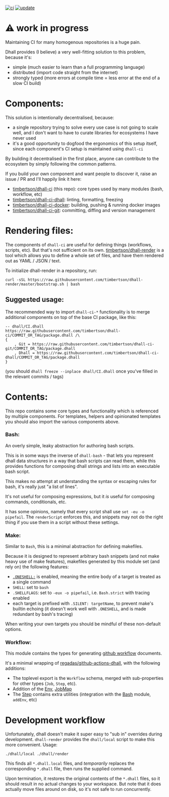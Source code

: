 <!--
  **NOTE**: this file is generated by `dhall-render`.
  You should NOT edit it manually, your changes will be lost.
-->

[![ci](https://github.com/timbertson/dhall-ci/actions/workflows/ci.yml/badge.svg)](https://github.com/timbertson/dhall-ci/actions/workflows/ci.yml) [![update](https://github.com/timbertson/dhall-ci/actions/workflows/update.yml/badge.svg)](https://github.com/timbertson/dhall-ci/actions/workflows/update.yml)

# :warning: work in progress

Maintaining CI for many homogenous repositories is a huge pain.

Dhall provides (I believe) a very well-fitting solution to this problem, because it's:

 - simple (much easier to learn than a full programming language)
 - distributed (import code straight from the internet)
 - strongly typed (more errors at compile time = less error at the end of a slow CI build)

# Components:

This solution is intentionally decentralised, because:

 - a single repository trying to solve every use case is not going to scale well, and I don't want to have to curate libraries for ecosystems I have never used
 - it's a good opportunity to dogfood the ergonomics of this setup itself, since each component's CI setup is maintained using `dhall-ci`

By building it decentralised in the first place, anyone can contribute to the ecosystem by simply following the common patterns.

If you build your own component and want people to discover it, raise an issue / PR and I'll happily link it here:

- [timbertson/dhall-ci](https://github.com/timbertson/dhall-ci) (this repo): core types used by many modules (bash, workflow, etc)
- [timbertson/dhall-ci-dhall](https://github.com/timbertson/dhall-ci-dhall): linting, formatting, freezing
- [timbertson/dhall-ci-docker](https://github.com/timbertson/dhall-ci-docker): building, pushing & running docker images
- [timbertson/dhall-ci-git](https://github.com/timbertson/dhall-ci-git): committing, diffing and version management

# Rendering files:

The components of `dhall-ci` are useful for defining things (workflows, scripts, etc). But that's not sufficient on its own. [timbertson/dhall-render](https://github.com/timbertson/dhall-render) is a tool which allows you to define a whole set of files, and have them rendered out as YAML / JSON / text.

To initialize dhall-render in a repository, run:

```
curl -sSL https://raw.githubusercontent.com/timbertson/dhall-render/master/bootstrap.sh | bash
```

## Suggested usage:

The recommended way to import `dhall-ci-*` functionality is to merge additional components on top of the base CI package, like this:

```dhall
-- dhall/CI.dhall
https://raw.githubusercontent.com/timbertson/dhall-ci/COMMIT_OR_TAG/package.dhall /\
{
	, Git = https://raw.githubusercontent.com/timbertson/dhall-ci-git/COMMIT_OR_TAG/package.dhall
	, Dhall = https://raw.githubusercontent.com/timbertson/dhall-ci-dhall/COMMIT_OR_TAG/package.dhall
}
```

(you should `dhall freeze --inplace dhall/CI.dhall` once you've filled in the relevant commits / tags)

# Contents:

This repo contains some core types and functionality which is referenced by multiple components. For templates, helpers and opinionated templates you should also import the various components above.

### Bash:

An overly simple, leaky abstraction for authoring bash scripts.

This is in some ways the inverse of `dhall-bash` - that lets you represent dhall data structures in a way that bash scripts can read them, while this provides functions for composing dhall strings and lists into an executable bash script.

This makes no attempt at understanding the syntax or escaping rules for bash, it's really just "a list of lines".

It's not useful for composing expressions, but it _is_ useful for composing commands, conditionals, etc.

It has some opinions, namely that every script shall use `set -eu -o pipefail`. The `renderScript` enforces this, and snippets may not do the right thing if you use them in a script without these settings.

### Make:

Similar to `Bash`, this is a minimal abstraction for defining makefiles.

Because it is designed to represent arbitrary bash snippets (and not make heavy use of make features), makefiles generated by this module set (and rely on) the following features:

 - [`.ONESHELL:`](https://www.gnu.org/software/make/manual/html_node/One-Shell.html) is enabled, meaning the entire body of a target is treated as a single command
 - `SHELL`: set to `bash`
 - `.SHELLFLAGS`: set to `-eux -o pipefail`, i.e. `Bash.strict` with tracing enabled
 - each target is prefixed with `.SILENT: targetName`, to prevent make's builtin echoing (it doesn't work well with `.ONESHELL`, and is made redundant by bash's tracing)

When writing your own targets you should be mindful of these non-default options.

### Workflow:

This module contains the types for generating [github workflow](https://help.github.com/en/actions/reference/workflow-syntax-for-github-actions) documents.

It's a minimal wrapping of [regadas/github-actions-dhall](https://github.com/regadas/github-actions-dhall), with the following additions:

 - The toplevel export is the `Workflow` schema, merged with sub-properties for other types (`Job`, `Step`, etc).
 - Addition of the [Env](./Env.dhall), [JobMap](./JobMap.dhall)
 - The [Step](./Step.dhall) contains extra utilities (integration with the [Bash](../Bash/) module, `addEnv`, etc)

# Development workflow

Unfortunately, dhall doesn't make it super easy to "sub in" overrides during development. `dhall-render` provides the `dhall/local` script to make this more convenient. Usage:

```
./dhall/local ./dhall/render
```

This finds all `*.dhall.local` files, and _temporarily_ replaces the corresponding `*.dhall` file, then runs the supplied command.

Upon termination, it restores the original contents of the `*.dhall` files, so it should result in no actual changes to your workspace.
But note that it does actually move files around on disk, so it's not safe to run concurrently.
